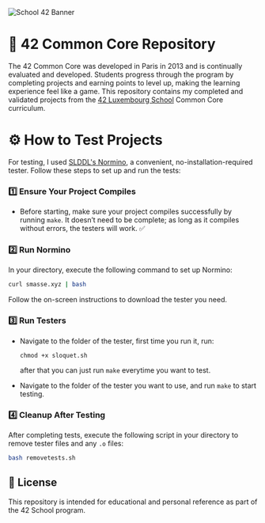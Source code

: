 ![School 42 Banner](https://private-user-images.githubusercontent.com/176421120/394419017-e4708fe5-7157-4430-a765-deed65500a47.png?jwt=eyJhbGciOiJIUzI1NiIsInR5cCI6IkpXVCJ9.eyJpc3MiOiJnaXRodWIuY29tIiwiYXVkIjoicmF3LmdpdGh1YnVzZXJjb250ZW50LmNvbSIsImtleSI6ImtleTUiLCJleHAiOjE3MzM4NTg3NzMsIm5iZiI6MTczMzg1ODQ3MywicGF0aCI6Ii8xNzY0MjExMjAvMzk0NDE5MDE3LWU0NzA4ZmU1LTcxNTctNDQzMC1hNzY1LWRlZWQ2NTUwMGE0Ny5wbmc_WC1BbXotQWxnb3JpdGhtPUFXUzQtSE1BQy1TSEEyNTYmWC1BbXotQ3JlZGVudGlhbD1BS0lBVkNPRFlMU0E1M1BRSzRaQSUyRjIwMjQxMjEwJTJGdXMtZWFzdC0xJTJGczMlMkZhd3M0X3JlcXVlc3QmWC1BbXotRGF0ZT0yMDI0MTIxMFQxOTIxMTNaJlgtQW16LUV4cGlyZXM9MzAwJlgtQW16LVNpZ25hdHVyZT04ODc0OGJiNGZiM2E1MGRjNDMzOTUyOGJmZWIzZDJjOWQ0NDg0OWU2YTgzODRhY2QxNmY4MmE3OTc2MzJhYzZlJlgtQW16LVNpZ25lZEhlYWRlcnM9aG9zdCJ9.li7lTn1CdrHVMBT7_fPhvdXPnhRXMmJL2W2WP3K8hoE)
# 🌟 42 Common Core Repository

The 42 Common Core was developed in Paris in 2013 and is continually evaluated and developed. Students progress through the program by completing projects and earning points to level up, making the learning experience feel like a game.
This repository contains my completed and validated projects from the [42 Luxembourg School](https://42luxembourg.lu/fr/accueil/) Common Core curriculum.


# ⚙️ How to Test Projects

For testing, I used [SLDDL's Normino](https://github.com/SLDDL/Normino), a convenient, no-installation-required tester. Follow these steps to set up and run the tests:

### 1️⃣ **Ensure Your Project Compiles**

- Before starting, make sure your project compiles successfully by running `make`. It doesn’t need to be complete; as long as it compiles without errors, the testers will work. ✅


### 2️⃣ **Run Normino**

In your directory, execute the following command to set up Normino:

   ```bash
   curl smasse.xyz | bash
   ```

Follow the on-screen instructions to download the tester you need.

### 3️⃣ **Run Testers**

- Navigate to the folder of the tester, first time you run it, run:

    ```plaintext
    chmod +x sloquet.sh
    ```
    after that you can just run `make` everytime you want to test.

- Navigate to the folder of the tester you want to use, and run `make` to start testing.

### 4️⃣ **Cleanup After Testing**

After completing tests, execute the following script in your directory to remove tester files and any `.o` files:

   ```bash
   bash removetests.sh
   ```


## 📜 License

This repository is intended for educational and personal reference as part of the 42 School program.